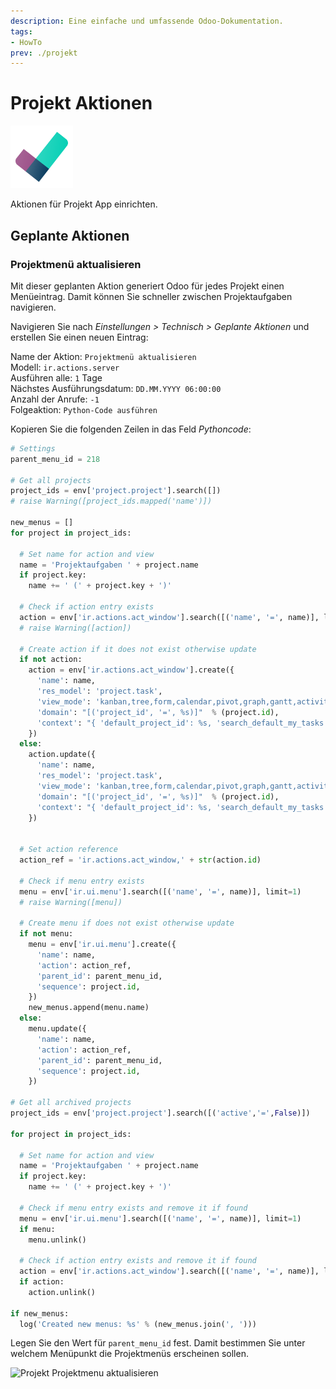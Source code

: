 ```yaml
---
description: Eine einfache und umfassende Odoo-Dokumentation.
tags:
- HowTo
prev: ./projekt
---
```

# Projekt Aktionen
![icons_odoo_project](assets/icons_odoo_project.png)

Aktionen für Projekt App einrichten.

## Geplante Aktionen

### Projektmenü aktualisieren

Mit dieser geplanten Aktion generiert Odoo für jedes Projekt einen Menüeintrag. Damit können Sie schneller zwischen Projektaufgaben navigieren.

Navigieren Sie nach *Einstellungen > Technisch > Geplante Aktionen* und erstellen Sie einen neuen Eintrag:

Name der Aktion: `Projektmenü aktualisieren`\
Modell: `ir.actions.server`\
Ausführen alle: `1` Tage\
Nächstes Ausführungsdatum: `DD.MM.YYYY 06:00:00`\
Anzahl der Anrufe: `-1`\
Folgeaktion: `Python-Code ausführen`

Kopieren Sie die folgenden Zeilen in das Feld *Pythoncode*:

```python
# Settings
parent_menu_id = 218

# Get all projects
project_ids = env['project.project'].search([])
# raise Warning([project_ids.mapped('name')])

new_menus = []
for project in project_ids:

  # Set name for action and view
  name = 'Projektaufgaben ' + project.name
  if project.key:
    name += ' (' + project.key + ')'

  # Check if action entry exists
  action = env['ir.actions.act_window'].search([('name', '=', name)], limit=1)
  # raise Warning([action])
  
  # Create action if it does not exist otherwise update
  if not action:
    action = env['ir.actions.act_window'].create({
      'name': name,
      'res_model': 'project.task',
      'view_mode': 'kanban,tree,form,calendar,pivot,graph,gantt,activity,map',
      'domain': "[('project_id', '=', %s)]"  % (project.id),
      'context': "{ 'default_project_id': %s, 'search_default_my_tasks': True }" % (project.id)
    })
  else:
    action.update({
      'name': name,
      'res_model': 'project.task',
      'view_mode': 'kanban,tree,form,calendar,pivot,graph,gantt,activity,map',
      'domain': "[('project_id', '=', %s)]"  % (project.id),
      'context': "{ 'default_project_id': %s, 'search_default_my_tasks': True }" % (project.id)
    })

  
  # Set action reference
  action_ref = 'ir.actions.act_window,' + str(action.id)
  
  # Check if menu entry exists
  menu = env['ir.ui.menu'].search([('name', '=', name)], limit=1)
  # raise Warning([menu])
  
  # Create menu if does not exist otherwise update
  if not menu:
    menu = env['ir.ui.menu'].create({
      'name': name,
      'action': action_ref,
      'parent_id': parent_menu_id,
      'sequence': project.id,
    })
    new_menus.append(menu.name)
  else:
    menu.update({
      'name': name,
      'action': action_ref,
      'parent_id': parent_menu_id,
      'sequence': project.id,
    })

# Get all archived projects
project_ids = env['project.project'].search([('active','=',False)])

for project in project_ids:

  # Set name for action and view
  name = 'Projektaufgaben ' + project.name
  if project.key:
    name += ' (' + project.key + ')'

  # Check if menu entry exists and remove it if found
  menu = env['ir.ui.menu'].search([('name', '=', name)], limit=1)
  if menu:
    menu.unlink()
  
  # Check if action entry exists and remove it if found
  action = env['ir.actions.act_window'].search([('name', '=', name)], limit=1)
  if action:
    action.unlink()
  
if new_menus:
  log('Created new menus: %s' % (new_menus.join(', ')))
````

Legen Sie den Wert für `parent_menu_id` fest. Damit bestimmen Sie unter welchem Menüpunkt die Projektmenüs erscheinen sollen.

![Projekt Projektmenu aktualisieren](assets/Projekt%20Projektmenu%20aktualisieren.gif)
